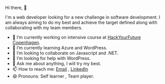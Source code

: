  Hi there,  👋
 
  I'm a web developer looking for a new challenge in software development. I am always aiming to do my best
   and achieve the target defined along with collaborating with my team members. 

- 🔭 I’m currently working on intensive course at [HackYourFuture Copenhagen](https://www.hackyourfuture.dk/).
- 🌱 I’m currently learning Azure and WordPress.
- 👯 I’m looking to collaborate on Javascript and .NET.
- 🤔 I’m looking for help with WordPress.
- 💬 Ask me about  anything, I will try my best.
- 📫 How to reach me: [Email](islam.fawzy@outlook.dk) , [LinkedIn](https://www.linkedin.com/in/islam-fawzy/)
- 😄 Pronouns: Self learner , Team player.

